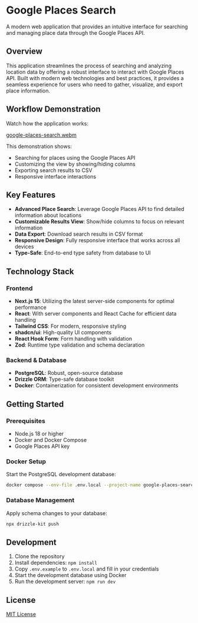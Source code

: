 # Google Places Search

A modern web application that provides an intuitive interface for searching and managing place data through the Google Places API.

## Overview

This application streamlines the process of searching and analyzing location data by offering a robust interface to interact with Google Places API. Built with modern web technologies and best practices, it provides a seamless experience for users who need to gather, visualize, and export place information.

## Workflow Demonstration

Watch how the application works:

[google-places-search.webm](https://github.com/user-attachments/assets/0466556b-dec2-4c65-b19a-5d11dcb07627)

This demonstration shows:

- Searching for places using the Google Places API
- Customizing the view by showing/hiding columns
- Exporting search results to CSV
- Responsive interface interactions

## Key Features

- **Advanced Place Search**: Leverage Google Places API to find detailed information about locations
- **Customizable Results View**: Show/hide columns to focus on relevant information
- **Data Export**: Download search results in CSV format
- **Responsive Design**: Fully responsive interface that works across all devices
- **Type-Safe**: End-to-end type safety from database to UI

## Technology Stack

### Frontend

- **Next.js 15**: Utilizing the latest server-side components for optimal performance
- **React**: With server components and React Cache for efficient data handling
- **Tailwind CSS**: For modern, responsive styling
- **shadcn/ui**: High-quality UI components
- **React Hook Form**: Form handling with validation
- **Zod**: Runtime type validation and schema declaration

### Backend & Database

- **PostgreSQL**: Robust, open-source database
- **Drizzle ORM**: Type-safe database toolkit
- **Docker**: Containerization for consistent development environments

## Getting Started

### Prerequisites

- Node.js 18 or higher
- Docker and Docker Compose
- Google Places API key

### Docker Setup

Start the PostgreSQL development database:

```bash
docker compose --env-file .env.local --project-name google-places-search up --detach
```

### Database Management

Apply schema changes to your database:

```bash
npx drizzle-kit push
```

## Development

1. Clone the repository
2. Install dependencies: `npm install`
3. Copy `.env.example` to `.env.local` and fill in your credentials
4. Start the development database using Docker
5. Run the development server: `npm run dev`

## License

[MIT License](LICENSE)
